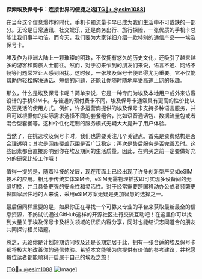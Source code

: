 **探索埃及保号卡：连接世界的便捷之选[[TG💪+ @esim1088](https://t.me/s/esim1088)]**

在当今这个信息爆炸的时代，手机卡和流量卡早已成为我们生活中不可或缺的一部分。无论是日常通讯、社交娱乐，还是商务出行、旅行探险，一张优质的手机卡总能让我们事半功倍。而今天，我们要为大家详细介绍一款特别的通信产品——埃及保号卡。

埃及作为非洲大陆上一颗璀璨的明珠，不仅拥有悠久的历史文化，还吸引了越来越多的游客和商旅人士前往。然而，对于初来乍到的朋友们来说，语言不通、网络不畅等问题常常让人感到困扰。这时候，一张埃及保号卡便显得尤为重要。它不仅能帮助你轻松解决通话、短信的问题，还能让你随时随地享受高速上网的乐趣。

那么，什么是埃及保号卡呢？简单来说，它是一种专门为埃及本地用户或外来访客设计的手机SIM卡。与普通的预付费卡不同，埃及保号卡通常具有更高的性价比以及更灵活的使用方式。例如，许多运营商提供的埃及保号卡支持多种语言服务，并且可以根据你的实际需求选择不同的套餐组合，比如语音通话包、数据流量包或者混合型套餐等。这种个性化定制的服务模式无疑大大提升了用户体验。

当然了，在挑选埃及保号卡时，我们也需要关注几个关键点。首先是资费结构是否合理透明；其次是网络覆盖范围是否广泛稳定；再次是售后服务是否完善及时。这些因素都会直接影响到你在埃及期间的生活质量。因此，在购买之前一定要做好充分的研究比较工作哦！

值得一提的是，随着科技的发展，现在市面上已经出现了许多创新型产品如eSIM技术的应用。相比于传统实体SIM卡，eSIM无需物理插拔即可实现多设备间的无缝切换，并且具备更强的安全性和灵活性。对于经常需要跨国移动办公或者频繁更换国家居住地的人来说，采用eSIM方案无疑是更加智慧的选择之一。

最后但同样重要的是，如果你正在寻找一个可靠又专业的平台来获取最新最全的信息资源，不妨试试通过GitHub这样的开源社区进行交流互动吧！在这里你可以找到大量关于埃及保号卡及相关领域的优质内容分享，同时也能结识志同道合的朋友共同探讨相关话题。

总之，无论你是计划短期访问埃及还是长期定居于此，拥有一张合适的埃及保号卡都将极大地改善你的通信体验。希望本文能够为你提供有价值的参考建议，并祝愿每位读者都能顺利开启属于自己的埃及之旅！

[[TG💪+ @esim1088](https://t.me/s/esim1088) ![Image](https://i.postimg.cc/4NQfJmqS/Snipaste-2025-05-13-00-14-12.png)]